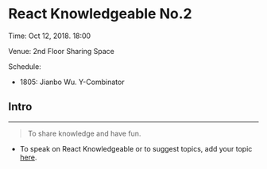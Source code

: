 # React Knowledgeable No.2

Time: Oct 12, 2018. 18:00

Venue: 2nd Floor Sharing Space

Schedule:

- 1805: Jianbo Wu. Y-Combinator

## Intro

---

> To share knowledge and have fun.

- To speak on React Knowledgeable or to suggest topics, add your topic [here](./call-for-papers.md).
